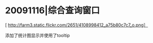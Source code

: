 # 20091116|综合查询窗口 #

[ http://farm3.static.flickr.com/2651/4108998412_a75b80c7c7_o.png］

添加了统计图显示并使用了tooltip